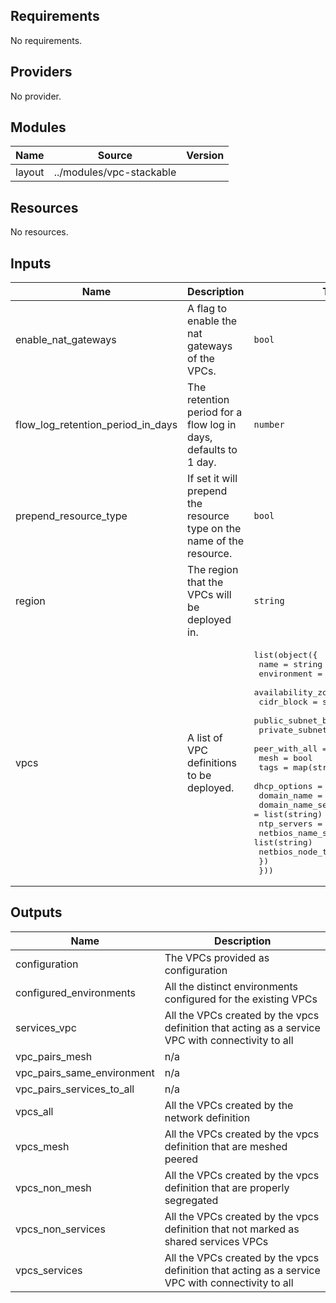 ## Requirements

No requirements.

## Providers

No provider.

## Modules

| Name | Source | Version |
|------|--------|---------|
| layout | ../modules/vpc-stackable |  |

## Resources

No resources.

## Inputs

| Name | Description | Type | Default | Required |
|------|-------------|------|---------|:--------:|
| enable\_nat\_gateways | A flag to enable the nat gateways of the VPCs. | `bool` | `false` | no |
| flow\_log\_retention\_period\_in\_days | The retention period for a flow log in days, defaults to 1 day. | `number` | `1` | no |
| prepend\_resource\_type | If set it will prepend the resource type on the name of the resource. | `bool` | `true` | no |
| region | The region that the VPCs will be deployed in. | `string` | n/a | yes |
| vpcs | A list of VPC definitions to be deployed. | <pre>list(object({<br>    name                = string<br>    environment         = string<br>    availability_zones  = list(string)<br>    cidr_block          = string<br>    public_subnet_bits  = number<br>    private_subnet_bits = number<br>    peer_with_all       = bool<br>    mesh                = bool<br>    tags                = map(string)<br>    dhcp_options = object({<br>      domain_name          = string<br>      domain_name_servers  = list(string)<br>      ntp_servers          = list(string)<br>      netbios_name_servers = list(string)<br>      netbios_node_type    = number<br>    })<br>  }))</pre> | n/a | yes |

## Outputs

| Name | Description |
|------|-------------|
| configuration | The VPCs provided as configuration |
| configured\_environments | All the distinct environments configured for the existing VPCs |
| services\_vpc | All the VPCs created by the vpcs definition that acting as a service VPC with connectivity to all |
| vpc\_pairs\_mesh | n/a |
| vpc\_pairs\_same\_environment | n/a |
| vpc\_pairs\_services\_to\_all | n/a |
| vpcs\_all | All the VPCs created by the network definition |
| vpcs\_mesh | All the VPCs created by the vpcs definition that are meshed peered |
| vpcs\_non\_mesh | All the VPCs created by the vpcs definition that are properly segregated |
| vpcs\_non\_services | All the VPCs created by the vpcs definition that not marked as shared services VPCs |
| vpcs\_services | All the VPCs created by the vpcs definition that acting as a service VPC with connectivity to all |

